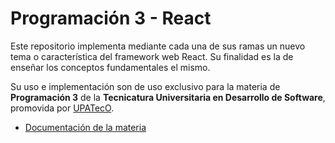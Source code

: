 # Programación 3 - React

Este repositorio implementa mediante cada una de sus ramas un nuevo tema o característica del framework web React. Su finalidad es la de enseñar los conceptos fundamentales el mismo.

Su uso e implementación son de uso exclusivo para la materia de **Programación 3** de la **Tecnicatura Universitaria en Desarrollo de Software**, promovida por [UPATecO](https://campus.upateco.edu.ar/).

- [Documentación de la materia](https://programacion3.academiacimneiber.com/)